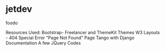 # jetdev
foodo

Resources Used:
Bootstrap- Freelancer and ThemeKit Themes 
W3 Layouts - 404 Special Error "Page Not Found" Page
Tango with Django Documentation
A few JQuery Codes
